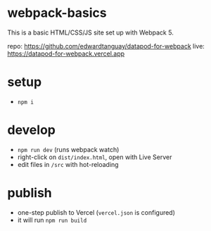 # webpack-basics

This is a basic HTML/CSS/JS site set up with Webpack 5.

repo: https://github.com/edwardtanguay/datapod-for-webpack
live: https://datapod-for-webpack.vercel.app

# setup

- `npm i`

# develop

- `npm run dev` (runs webpack watch)
- right-click on `dist/index.html`, open with Live Server
- edit files in `/src` with hot-reloading

# publish

- one-step publish to Vercel (`vercel.json` is configured)
- it will run `npm run build`
